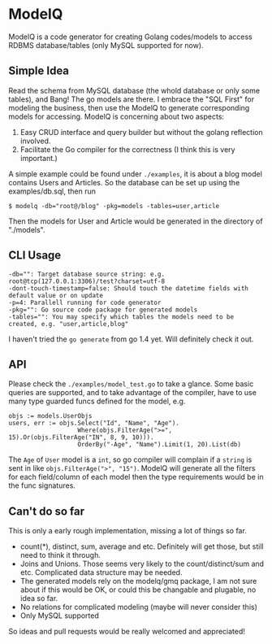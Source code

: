 ModelQ
===============

ModelQ is a code generator for creating Golang codes/models to access RDBMS database/tables (only MySQL supported for now).

Simple Idea
---------------

Read the schema from MySQL database (the whold database or only some tables), and Bang! The go models are there. I embrace the "SQL First" for modeling the business, then use the ModelQ to generate corresponding models for accessing. ModelQ is concerning about two aspects:

1. Easy CRUD interface and query builder but without the golang reflection involved.
2. Facilitate the Go compiler for the correctness (I think this is very important.)

A simple example could be found under `./examples`, it is about a blog model contains Users and Articles. So the database can be set up using the examples/db.sql, then run

```
$ modelq -db="root@/blog" -pkg=models -tables=user,article
```

Then the models for User and Article would be generated in the directory of "./models".

CLI Usage
---------------
```
-db="": Target database source string: e.g. root@tcp(127.0.0.1:3306)/test?charset=utf-8
-dont-touch-timestamp=false: Should touch the datetime fields with default value or on update
-p=4: Parallell running for code generator
-pkg="": Go source code package for generated models
-tables="": You may specify which tables the models need to be created, e.g. "user,article,blog"
```

I haven't tried the `go generate` from go 1.4 yet. Will definitely check it out.

API
---------------

Please check the `./examples/model_test.go` to take a glance. Some basic queries are supported, and to take advantage of the compiler, have to use many type guarded funcs defined for the model, e.g.

```
objs := models.UserObjs
users, err := objs.Select("Id", "Name", "Age").
                   Where(objs.FilterAge(">=", 15).Or(objs.FilterAge("IN", 8, 9, 10))).
                   OrderBy("-Age", "Name").Limit(1, 20).List(db)

```

The `Age` of `User` model is a `int`, so go compiler will complain if a `string` is sent in like `objs.FilterAge(">", "15")`. ModelQ will generate all the filters for each field/column of each model then the type requirements would be in the func signatures.

Can't do so far
---------------

This is only a early rough implementation, missing a lot of things so far.

* count(*), distinct, sum, average and etc. Definitely will get those, but still need to think it through.
* Joins and Unions. Those seems very likely to the count/distinct/sum and etc. Complicated data structure may be needed.
* The generated models rely on the modelq/gmq package, I am not sure about if this would be OK, or could this be changable and plugable, no idea so far.
* No relations for complicated modeling (maybe will never consider this)
* Only MySQL supported

So ideas and pull requests would be really welcomed and appreciated!